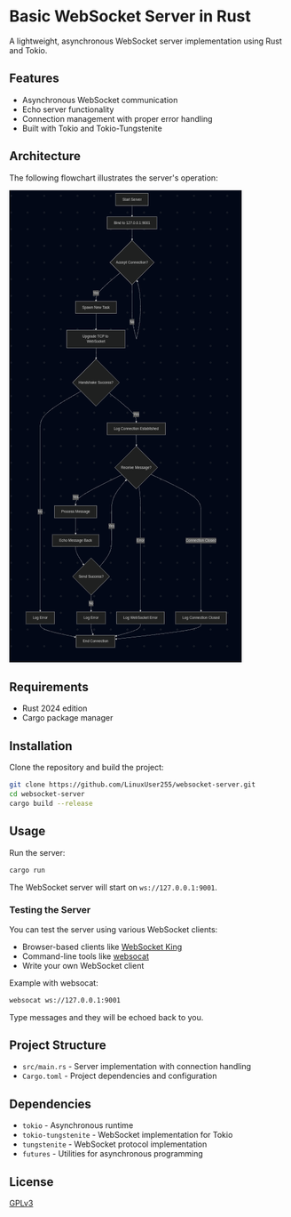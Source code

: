 
# Basic WebSocket Server in Rust

A lightweight, asynchronous WebSocket server implementation using Rust and Tokio.

## Features

- Asynchronous WebSocket communication
- Echo server functionality
- Connection management with proper error handling
- Built with Tokio and Tokio-Tungstenite


## Architecture

The following flowchart illustrates the server's operation:

![WebSocket Server Flowchart](docs/rust-websocket-server-flowchart.png)


## Requirements

- Rust 2024 edition
- Cargo package manager

## Installation

Clone the repository and build the project:

```bash
git clone https://github.com/LinuxUser255/websocket-server.git
cd websocket-server
cargo build --release
```

## Usage

Run the server:

```bash
cargo run
```

The WebSocket server will start on `ws://127.0.0.1:9001`.

### Testing the Server

You can test the server using various WebSocket clients:

- Browser-based clients like [WebSocket King](https://websocketking.com/)
- Command-line tools like [websocat](https://github.com/vi/websocat)
- Write your own WebSocket client

Example with websocat:

```bash
websocat ws://127.0.0.1:9001
```

Type messages and they will be echoed back to you.

## Project Structure

- `src/main.rs` - Server implementation with connection handling
- `Cargo.toml` - Project dependencies and configuration

## Dependencies

- `tokio` - Asynchronous runtime
- `tokio-tungstenite` - WebSocket implementation for Tokio
- `tungstenite` - WebSocket protocol implementation
- `futures` - Utilities for asynchronous programming

## License

[GPLv3](LICENSE)
```
